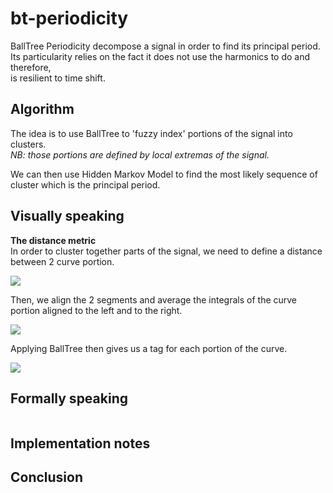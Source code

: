 bt-periodicity
===========

BallTree Periodicity decompose a signal in order to find its principal period.<br>
Its particularity relies on the fact it does not use the harmonics to do and therefore,<br>
is resilient to time shift.


## Algorithm
The idea is to use BallTree to 'fuzzy index' portions of the signal into clusters.<br>
_NB: those portions are defined by local extremas of the signal._<br>

We can then use Hidden Markov Model to find the most likely sequence of cluster which is the principal period.<br>

## Visually speaking

__The distance metric__<br>
In order to cluster together parts of the signal, we need to define a distance between 2 curve portion.

![](https://raw.githubusercontent.com/pelodelfuego/bt-periodicty/master/img/curve_portion.png)

Then, we align the 2 segments and average the integrals of the curve portion aligned to the left and to the right.

![](https://raw.githubusercontent.com/pelodelfuego/bt-periodicty/master/img/alignment.png)

Applying BallTree then gives us a tag for each portion of the curve.

![](https://raw.githubusercontent.com/pelodelfuego/bt-periodicty/master/img/signal.png)

## Formally speaking

![]()

## Implementation notes


## Conclusion

